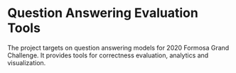 # Question Answering Evaluation Tools

The project targets on question answering models for 2020 Formosa Grand Challenge. It provides tools for correctness evaluation, analytics and visualization.
